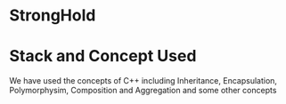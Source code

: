 # StrongHold
<h1>Stack and Concept Used</h1>
<p>We have used the concepts of C++ including Inheritance, Encapsulation, Polymorphysim, Composition and Aggregation and some other concepts</p>

